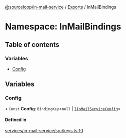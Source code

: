 [@sourceloop/in-mail-service](../README.md) / [Exports](../modules.md) / InMailBindings

# Namespace: InMailBindings

## Table of contents

### Variables

- [Config](InMailBindings.md#config)

## Variables

### Config

• `Const` **Config**: `BindingKey`<``null`` \| [`IInMailServiceConfig`](../interfaces/IInMailServiceConfig.md)\>

#### Defined in

[services/in-mail-service/src/keys.ts:10](https://github.com/sourcefuse/loopback4-microservice-catalog/blob/d35fdb3f0/services/in-mail-service/src/keys.ts#L10)
